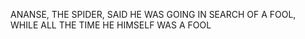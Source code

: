 ANANSE, THE SPIDER, SAID HE WAS GOING IN SEARCH OF A FOOL, WHILE ALL THE TIME HE HIMSELF WAS A FOOL
